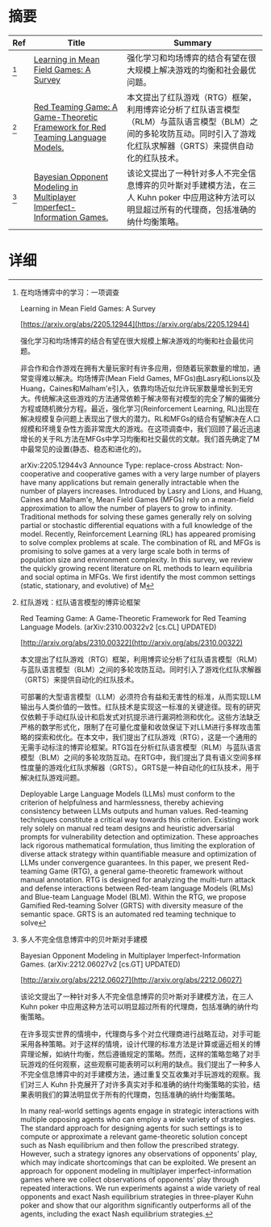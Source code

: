 # 摘要

| Ref | Title | Summary |
| --- | --- | --- |
| [^1] | [Learning in Mean Field Games: A Survey](https://arxiv.org/abs/2205.12944) | 强化学习和均场博弈的结合有望在很大规模上解决游戏的均衡和社会最优问题。 |
| [^2] | [Red Teaming Game: A Game-Theoretic Framework for Red Teaming Language Models.](http://arxiv.org/abs/2310.00322) | 本文提出了红队游戏（RTG）框架，利用博弈论分析了红队语言模型（RLM）与蓝队语言模型（BLM）之间的多轮攻防互动。同时引入了游戏化红队求解器（GRTS）来提供自动化的红队技术。 |
| [^3] | [Bayesian Opponent Modeling in Multiplayer Imperfect-Information Games.](http://arxiv.org/abs/2212.06027) | 该论文提出了一种针对多人不完全信息博弈的贝叶斯对手建模方法，在三人 Kuhn poker 中应用这种方法可以明显超过所有的代理商，包括准确的纳什均衡策略。 |

# 详细

[^1]: 在均场博弈中的学习：一项调查

    Learning in Mean Field Games: A Survey

    [https://arxiv.org/abs/2205.12944](https://arxiv.org/abs/2205.12944)

    强化学习和均场博弈的结合有望在很大规模上解决游戏的均衡和社会最优问题。

    

    非合作和合作游戏在拥有大量玩家时有许多应用，但随着玩家数量的增加，通常变得难以解决。均场博弈(Mean Field Games, MFGs)由Lasry和Lions以及Huang，Caines和Malham\'e引入，依靠均场近似允许玩家数量增长到无穷大。传统解决这些游戏的方法通常依赖于解决带有对模型的完全了解的偏微分方程或随机微分方程。最近，强化学习(Reinforcement Learning, RL)出现在解决规模复杂问题上表现出了很大的潜力。RL和MFGs的结合有望解决在人口规模和环境复杂性方面非常庞大的游戏。在这项调查中，我们回顾了最近迅速增长的关于RL方法在MFGs中学习均衡和社交最优的文献。我们首先确定了M中最常见的设置(静态、稳态和进化的)。

    arXiv:2205.12944v3 Announce Type: replace-cross  Abstract: Non-cooperative and cooperative games with a very large number of players have many applications but remain generally intractable when the number of players increases. Introduced by Lasry and Lions, and Huang, Caines and Malham\'e, Mean Field Games (MFGs) rely on a mean-field approximation to allow the number of players to grow to infinity. Traditional methods for solving these games generally rely on solving partial or stochastic differential equations with a full knowledge of the model. Recently, Reinforcement Learning (RL) has appeared promising to solve complex problems at scale. The combination of RL and MFGs is promising to solve games at a very large scale both in terms of population size and environment complexity. In this survey, we review the quickly growing recent literature on RL methods to learn equilibria and social optima in MFGs. We first identify the most common settings (static, stationary, and evolutive) of M
    
[^2]: 红队游戏：红队语言模型的博弈论框架

    Red Teaming Game: A Game-Theoretic Framework for Red Teaming Language Models. (arXiv:2310.00322v2 [cs.CL] UPDATED)

    [http://arxiv.org/abs/2310.00322](http://arxiv.org/abs/2310.00322)

    本文提出了红队游戏（RTG）框架，利用博弈论分析了红队语言模型（RLM）与蓝队语言模型（BLM）之间的多轮攻防互动。同时引入了游戏化红队求解器（GRTS）来提供自动化的红队技术。

    

    可部署的大型语言模型（LLM）必须符合有益和无害性的标准，从而实现LLM输出与人类价值的一致性。红队技术是实现这一标准的关键途径。现有的研究仅依赖于手动红队设计和启发式对抗提示进行漏洞检测和优化。这些方法缺乏严格的数学形式化，限制了在可量化度量和收敛保证下对LLM进行多样攻击策略的探索和优化。在本文中，我们提出了红队游戏（RTG），这是一个通用的无需手动标注的博弈论框架。RTG旨在分析红队语言模型（RLM）与蓝队语言模型（BLM）之间的多轮攻防互动。在RTG中，我们提出了具有语义空间多样性度量的游戏化红队求解器（GRTS）。GRTS是一种自动化的红队技术，用于解决红队游戏问题。

    Deployable Large Language Models (LLMs) must conform to the criterion of helpfulness and harmlessness, thereby achieving consistency between LLMs outputs and human values. Red-teaming techniques constitute a critical way towards this criterion. Existing work rely solely on manual red team designs and heuristic adversarial prompts for vulnerability detection and optimization. These approaches lack rigorous mathematical formulation, thus limiting the exploration of diverse attack strategy within quantifiable measure and optimization of LLMs under convergence guarantees. In this paper, we present Red-teaming Game (RTG), a general game-theoretic framework without manual annotation. RTG is designed for analyzing the multi-turn attack and defense interactions between Red-team language Models (RLMs) and Blue-team Language Model (BLM). Within the RTG, we propose Gamified Red-teaming Solver (GRTS) with diversity measure of the semantic space. GRTS is an automated red teaming technique to solve 
    
[^3]: 多人不完全信息博弈中的贝叶斯对手建模

    Bayesian Opponent Modeling in Multiplayer Imperfect-Information Games. (arXiv:2212.06027v2 [cs.GT] UPDATED)

    [http://arxiv.org/abs/2212.06027](http://arxiv.org/abs/2212.06027)

    该论文提出了一种针对多人不完全信息博弈的贝叶斯对手建模方法，在三人 Kuhn poker 中应用这种方法可以明显超过所有的代理商，包括准确的纳什均衡策略。

    

    在许多现实世界的情境中，代理商与多个对立代理商进行战略互动，对手可能采用各种策略。对于这样的情境，设计代理的标准方法是计算或逼近相关的博弈理论解，如纳什均衡，然后遵循规定的策略。然而，这样的策略忽略了对手玩游戏的任何观察，这些观察可能表明可以利用的缺点。我们提出了一种多人不完全信息博弈中的对手建模方法，通过重复交互收集对手玩游戏的观察。我们对三人 Kuhn 扑克展开了对许多真实对手和准确的纳什均衡策略的实验，结果表明我们的算法明显优于所有的代理商，包括准确的纳什均衡策略。

    In many real-world settings agents engage in strategic interactions with multiple opposing agents who can employ a wide variety of strategies. The standard approach for designing agents for such settings is to compute or approximate a relevant game-theoretic solution concept such as Nash equilibrium and then follow the prescribed strategy. However, such a strategy ignores any observations of opponents' play, which may indicate shortcomings that can be exploited. We present an approach for opponent modeling in multiplayer imperfect-information games where we collect observations of opponents' play through repeated interactions. We run experiments against a wide variety of real opponents and exact Nash equilibrium strategies in three-player Kuhn poker and show that our algorithm significantly outperforms all of the agents, including the exact Nash equilibrium strategies.
    

